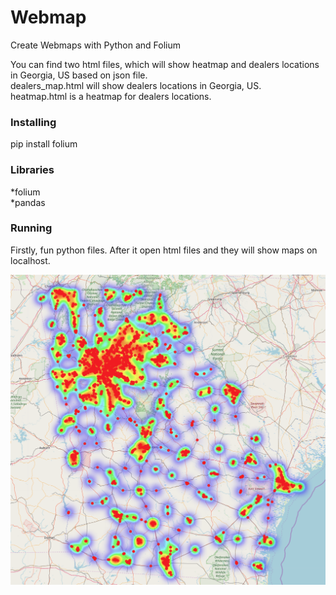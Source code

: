 # Webmap

Create Webmaps with Python and Folium<br>

You can find two html files, which will show heatmap and dealers locations in Georgia, US based on json file.<br>
dealers_map.html will show dealers locations in Georgia, US.<br> 
heatmap.html is a heatmap for dealers locations.

### Installing
pip install folium

### Libraries<br>
*folium<br>
*pandas

### Running<br>
Firstly, fun python files. After it open html files and they will show maps on localhost.

![Map Example](Heatmap.png)
